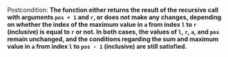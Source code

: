 Postcondition: **The function either returns the result of the recursive call with arguments `pos + 1` and `r`, or does not make any changes, depending on whether the index of the maximum value in `a` from index `l` to `r` (inclusive) is equal to `r` or not. In both cases, the values of `l`, `r`, `a`, and `pos` remain unchanged, and the conditions regarding the sum and maximum value in `a` from index `l` to `pos - 1` (inclusive) are still satisfied.**